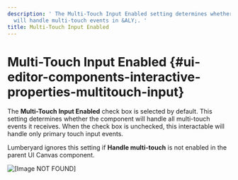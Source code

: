 ```yaml
---
description: ' The Multi-Touch Input Enabled setting determines whether the component
  will handle multi-touch events in &ALY;. '
title: Multi-Touch Input Enabled
---
```

# Multi\-Touch Input Enabled {#ui-editor-components-interactive-properties-multitouch-input}

The **Multi\-Touch Input Enabled** check box is selected by default\. This setting determines whether the component will handle all multi\-touch events it receives\. When the check box is unchecked, this interactable will handle only primary touch input events\.

Lumberyard ignores this setting if **Handle multi\-touch** is not enabled in the parent UI Canvas component\.

![\[Image NOT FOUND\]](/images/userguide/game_ui_editor/ui-editor-canvas-properties-multitouch.png)